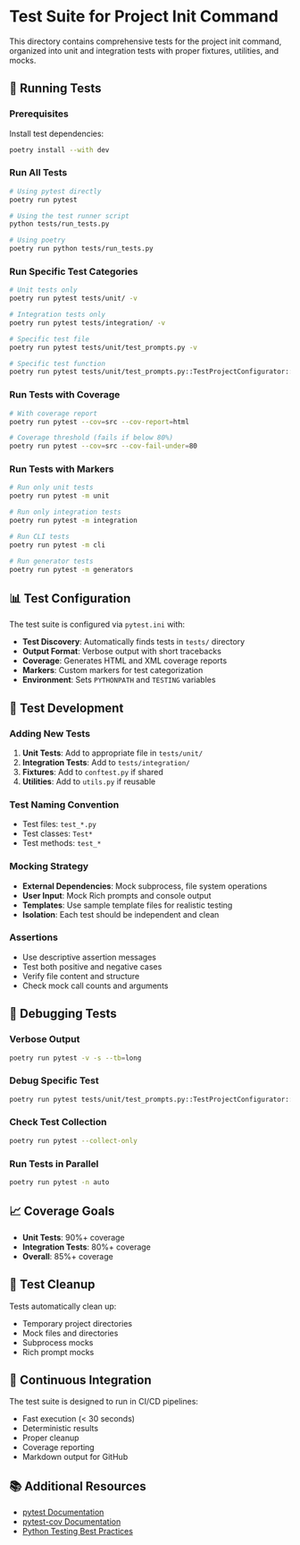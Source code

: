 # Test Suite for Project Init Command

This directory contains comprehensive tests for the project init command, organized into unit and integration tests with proper fixtures, utilities, and mocks.

## 🚀 Running Tests

### Prerequisites

Install test dependencies:

```bash
poetry install --with dev
```

### Run All Tests

```bash
# Using pytest directly
poetry run pytest

# Using the test runner script
python tests/run_tests.py

# Using poetry
poetry run python tests/run_tests.py
```

### Run Specific Test Categories

```bash
# Unit tests only
poetry run pytest tests/unit/ -v

# Integration tests only
poetry run pytest tests/integration/ -v

# Specific test file
poetry run pytest tests/unit/test_prompts.py -v

# Specific test function
poetry run pytest tests/unit/test_prompts.py::TestProjectConfigurator::test_init -v
```

### Run Tests with Coverage

```bash
# With coverage report
poetry run pytest --cov=src --cov-report=html

# Coverage threshold (fails if below 80%)
poetry run pytest --cov=src --cov-fail-under=80
```

### Run Tests with Markers

```bash
# Run only unit tests
poetry run pytest -m unit

# Run only integration tests
poetry run pytest -m integration

# Run CLI tests
poetry run pytest -m cli

# Run generator tests
poetry run pytest -m generators
```

## 📊 Test Configuration

The test suite is configured via `pytest.ini` with:

- **Test Discovery**: Automatically finds tests in `tests/` directory
- **Output Format**: Verbose output with short tracebacks
- **Coverage**: Generates HTML and XML coverage reports
- **Markers**: Custom markers for test categorization
- **Environment**: Sets `PYTHONPATH` and `TESTING` variables

## 🔧 Test Development

### Adding New Tests

1. **Unit Tests**: Add to appropriate file in `tests/unit/`
2. **Integration Tests**: Add to `tests/integration/`
3. **Fixtures**: Add to `conftest.py` if shared
4. **Utilities**: Add to `utils.py` if reusable

### Test Naming Convention

- Test files: `test_*.py`
- Test classes: `Test*`
- Test methods: `test_*`

### Mocking Strategy

- **External Dependencies**: Mock subprocess, file system operations
- **User Input**: Mock Rich prompts and console output
- **Templates**: Use sample template files for realistic testing
- **Isolation**: Each test should be independent and clean

### Assertions

- Use descriptive assertion messages
- Test both positive and negative cases
- Verify file content and structure
- Check mock call counts and arguments

## 🐛 Debugging Tests

### Verbose Output

```bash
poetry run pytest -v -s --tb=long
```

### Debug Specific Test

```bash
poetry run pytest tests/unit/test_prompts.py::TestProjectConfigurator::test_init -v -s --pdb
```

### Check Test Collection

```bash
poetry run pytest --collect-only
```

### Run Tests in Parallel

```bash
poetry run pytest -n auto
```

## 📈 Coverage Goals

- **Unit Tests**: 90%+ coverage
- **Integration Tests**: 80%+ coverage
- **Overall**: 85%+ coverage

## 🧹 Test Cleanup

Tests automatically clean up:

- Temporary project directories
- Mock files and directories
- Subprocess mocks
- Rich prompt mocks

## 🔄 Continuous Integration

The test suite is designed to run in CI/CD pipelines:

- Fast execution (< 30 seconds)
- Deterministic results
- Proper cleanup
- Coverage reporting
- Markdown output for GitHub

## 📚 Additional Resources

- [pytest Documentation](https://docs.pytest.org/)
- [pytest-cov Documentation](https://pytest-cov.readthedocs.io/)
- [Python Testing Best Practices](https://realpython.com/python-testing/)
